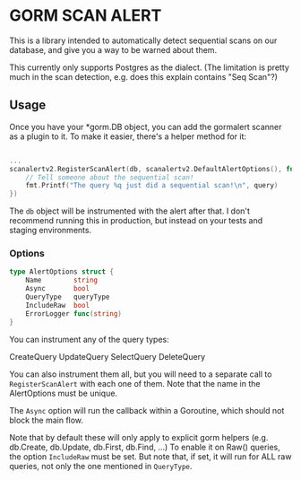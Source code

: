 # GORM SCAN ALERT

This is a library intended to automatically detect sequential scans on our database,
and give you a way to be warned about them.

This currently only supports Postgres as the dialect.
(The limitation is pretty much in the scan detection, e.g. does this explain contains "Seq Scan"?)

## Usage

Once you have your *gorm.DB object, you can add the gormalert scanner as a plugin to it.
To make it easier, there's a helper method for it:

```go

...
scanalertv2.RegisterScanAlert(db, scanalertv2.DefaultAlertOptions(), func(query, explain string) {
    // Tell someone about the sequential scan!
    fmt.Printf("The query %q just did a sequential scan!\n", query)
})
```

The `db` object will be instrumented with the alert after that.
I don't recommend running this in production, but instead on your tests and staging environments.


### Options

```go
type AlertOptions struct {
	Name        string
	Async       bool
	QueryType   queryType
	IncludeRaw  bool
	ErrorLogger func(string)
}
```

You can instrument any of the query types:

CreateQuery
UpdateQuery
SelectQuery
DeleteQuery

You can also instrument them all, but you will need to a separate call to `RegisterScanAlert` with each one of them.
Note that the name in the AlertOptions must be unique.

The `Async` option will run the callback within a Goroutine, which should not block the main flow.

Note that by default these will only apply to explicit gorm helpers (e.g. db.Create, db.Update, db.First, db.Find, ...)
To enable it on Raw() queries, the option `IncludeRaw` must be set. But note that, if set, it will run for ALL raw queries, not only the one
mentioned in `QueryType`.
